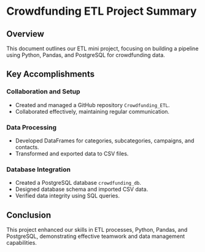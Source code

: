 # Crowdfunding ETL Project Summary

## Overview
This document outlines our ETL mini project, focusing on building a pipeline using Python, Pandas, and PostgreSQL for crowdfunding data.

## Key Accomplishments

### Collaboration and Setup
- Created and managed a GitHub repository `Crowdfunding_ETL`.
- Collaborated effectively, maintaining regular communication.

### Data Processing
- Developed DataFrames for categories, subcategories, campaigns, and contacts.
- Transformed and exported data to CSV files.

### Database Integration
- Created a PostgreSQL database `crowdfunding_db`.
- Designed database schema and imported CSV data.
- Verified data integrity using SQL queries.

## Conclusion
This project enhanced our skills in ETL processes, Python, Pandas, and PostgreSQL, demonstrating effective teamwork and data management capabilities.
